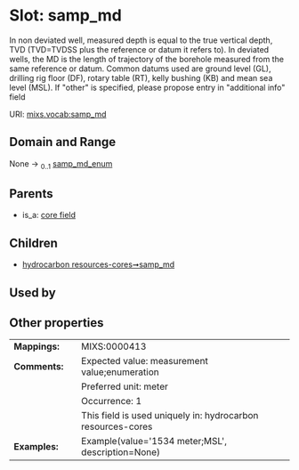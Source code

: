 
# Slot: samp_md


In non deviated well, measured depth is equal to the true vertical depth, TVD (TVD=TVDSS plus the reference or datum it refers to). In deviated wells, the MD is the length of trajectory of the borehole measured from the same reference or datum. Common datums used are ground level (GL), drilling rig floor (DF), rotary table (RT), kelly bushing (KB) and mean sea level (MSL). If "other" is specified, please propose entry in "additional info" field

URI: [mixs.vocab:samp_md](https://w3id.org/mixs/vocab/samp_md)


## Domain and Range

None &#8594;  <sub>0..1</sub> [samp_md_enum](samp_md_enum.md)

## Parents

 *  is_a: [core field](core_field.md)

## Children

 *  [hydrocarbon resources-cores➞samp_md](hydrocarbon_resources_cores_samp_md.md)

## Used by


## Other properties

|  |  |  |
| --- | --- | --- |
| **Mappings:** | | MIXS:0000413 |
| **Comments:** | | Expected value: measurement value;enumeration |
|  | | Preferred unit: meter |
|  | | Occurrence: 1 |
|  | | This field is used uniquely in: hydrocarbon resources-cores |
| **Examples:** | | Example(value='1534 meter;MSL', description=None) |

